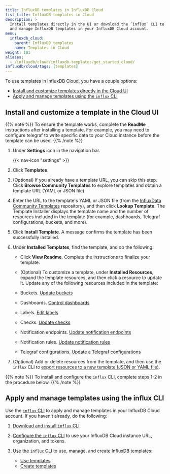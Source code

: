 ```yaml
---
title: InfluxDB templates in InfluxDB Cloud
list_title: InfluxDB templates in Cloud
description: >
  Install templates directly in the UI or download the `influx` CLI to apply
  and manage InfluxDB templates in your InfluxDB Cloud account.
menu:
  influxdb_cloud:
    parent: InfluxDB templates
    name: Templates in Cloud
weight: 101
aliases:
  - /influxdb/cloud/influxdb-templates/get_started_cloud/
influxdb/cloud/tags: [templates]
---
```


To use templates in InfluxDB Cloud, you have a couple options:

- [Install and customize templates directly in the Cloud UI](#install-and-customize-a-template-in-the-cloud-ui)
- [Apply and manage templates using the `influx` CLI](#apply-and-manage-templates-using-the-influx-cli)

## Install and customize a template in the Cloud UI

{{% note %}}
To ensure the template works, complete the **ReadMe** instructions after installing a template. For example, you may need to configure telegraf to write specific data to your Cloud instance before the template can be used.
{{% /note %}}

1. Under **Settings** icon in the navigation bar.

    {{< nav-icon "settings" >}}

2. Click **Templates**.
3. (Optional) If you already have a template URL, you can skip this step. Click **Browse Community Templates** to explore templates and obtain a template URL (YAML or JSON file).
4. Enter the URL to the template's YAML or JSON file (from the [InfluxData Community Templates](https://github.com/influxdata/community-templates) repository), and then click **Lookup Template**.
The Template Installer displays the template name and the number of resources included in the template (for example, dashboards, Telegraf configurations, buckets, and more).
5. Click **Install Template**. A message confirms the template has been successfully installed.
6. Under **Installed Templates**, find the template, and do the following:
   - Click **View Readme**. Complete the instructions to finalize your template.
   - (Optional) To customize a template, under **Installed Resources**, expand the template resources, and then click a resource to update it. Update any of the following resources included in the template:

    - Buckets. [Update buckets](/influxdb/cloud/organizations/buckets/update-bucket/)
    - Dashboards. [Control dashboards](/influxdb/cloud/visualize-data/dashboards/control-dashboard/)
    - Labels. [Edit labels](/influxdb/cloud/visualize-data/labels/#edit-a-label)
    - Checks. [Update checks](/influxdb/cloud/monitor-alert/checks/update/)
    - Notification endpoints. [Update notification endpoints](/influxdb/cloud/monitor-alert/notification-endpoints/update/)
    - Notification rules. [Update notification rules](/influxdb/cloud/monitor-alert/notification-rules/update/)
    - Telegraf configurations. [Update a Telegraf configurations](/influxdb/cloud/telegraf-configs/update/)

7. (Optional) Add or delete resources from the template, and then use the `influx` CLI to [export resources to a new template (JSON or YAML file)](/influxdb/cloud/influxdb-templates/create/#export-all-resources).

{{% note %}}
To install and configure the `influx` CLI, complete steps 1-2 in the procedure below.
{{% /note %}}

## Apply and manage templates using the influx CLI

Use the [`influx` CLI](/influxdb/cloud/reference/cli/influx/)
to apply and manage templates in your InfluxDB Cloud account.
If you haven’t already, do the following:

1. [Download and install `influx` CLI](/influxdb/cloud/get-started/#optional-download-install-and-use-the-influx-cli).
2. [Configure the `influx` CLI](/influxdb/cloud/get-started/#set-up-influxdb) to use your
   InfluxDB Cloud instance URL, organization, and tokens.
3. [Use the `influx` CLI](/influxdb/cloud/reference/cli/influx/) to use, manage, and create
   InfluxDB templates:

    - [Use templates](/influxdb/cloud/influxdb-templates/use/)
    - [Create templates](/influxdb/cloud/influxdb-templates/create/)